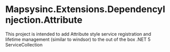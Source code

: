 # Mapsysinc.Extensions.DependencyInjection.Attribute
This project is intended to add Attribute style service registration and lifetime management (similar to windsor) to the out of the box .NET 5 ServiceCollection

